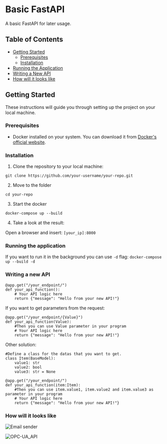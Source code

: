# Basic FastAPI

A basic FastAPI for later usage.

## Table of Contents

- [Getting Started](#getting-started)
  - [Prerequisites](#prerequisites)
  - [Installation](#installation)
- [Running the Application](#running-the-application)
- [Writing a New API](#writing-a-new-api)
- [How will it looks like](#how-will-it-looks-like)

## Getting Started

These instructions will guide you through setting up the project on your local machine.

### Prerequisites

- Docker installed on your system. You can download it from [Docker's official website](https://www.docker.com/).

### Installation

1. Clone the repository to your local machine:

```git clone https://github.com/your-username/your-repo.git```

2. Move to the folder

```cd your-repo```

3. Start the docker

```docker-compose up --build```

4. Take a look at the result:

Open a browser and insert:
```[your_ip]:8000```

### Running the application
If you want to run it in the background you can use ```-d``` flag:
```docker-compose up --build -d```

### Writing a new API
```
@app.get("/your_endpoint/")
def your_api_function():
    # Your API logic here
    return {"message": "Hello from your new API!"}
```

If you want to get parameters from the request:
```
@app.get("/your_endpoint/{Value}")
def your_api_function(Value):
    #Then you can use Value parameter in your program
    # Your API logic here
    return {"message": "Hello from your new API!"}
```

Other solution:

```
#Define a class for the datas that you want to get.
class Item(BaseModel):
    value1: str
    value2: bool
    value3: str = None

@app.get("/your_endpoint/")
def your_api_function(item:Item):
    #Then you can use item.value1, item.value2 and item.value3 as parameter in your program
    # Your API logic here
    return {"message": "Hello from your new API!"}
```

### How will it looks like
![Email sender](images/email_sender.PNG)

![OPC-UA_API](images/OPCUA.PNG)

